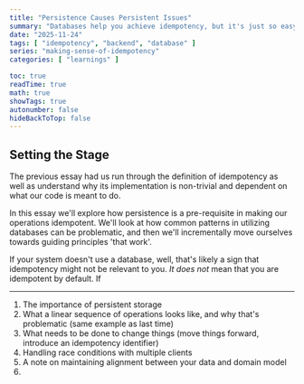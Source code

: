 ```yaml
---
title: "Persistence Causes Persistent Issues"
summary: "Databases help you achieve idempotency, but it's just so easy to get it wrong"
date: "2025-11-24"
tags: [ "idempotency", "backend", "database" ]
series: "making-sense-of-idempotency"
categories: [ "learnings" ]

toc: true
readTime: true
math: true
showTags: true
autonumber: false
hideBackToTop: false
---
```


## Setting the Stage

The previous essay had us run through the definition of idempotency as well as understand why its implementation is
non-trivial and dependent on what our code is meant to do.

In this essay we'll explore how persistence is a pre-requisite in making our operations idempotent. We'll
look at how common patterns in utilizing databases can be problematic, and then we'll incrementally move
ourselves towards guiding principles 'that work'.

If your system doesn't use a database, well, that's likely a sign that idempotency might not be relevant to you. _It
does not_ mean that you are idempotent by default. If

---

1. The importance of persistent storage
2. What a linear sequence of operations looks like, and why that's problematic (same example as last time)
3. What needs to be done to change things (move things forward, introduce an idempotency identifier)
4. Handling race conditions with multiple clients
5. A note on maintaining alignment between your data and domain model
6. 
